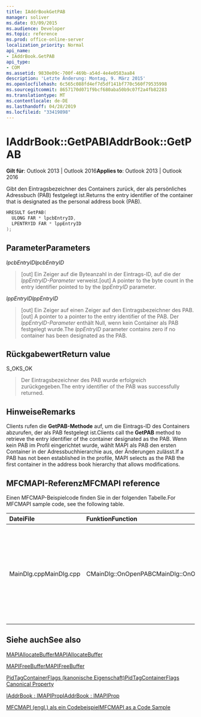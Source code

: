 ```yaml
---
title: IAddrBookGetPAB
manager: soliver
ms.date: 03/09/2015
ms.audience: Developer
ms.topic: reference
ms.prod: office-online-server
localization_priority: Normal
api_name:
- IAddrBook.GetPAB
api_type:
- COM
ms.assetid: 9830e09c-700f-469b-a54d-4e4e0583aa84
description: 'Letzte Änderung: Montag, 9. März 2015'
ms.openlocfilehash: 6c565c088fd4ef7d5df141bf770c560f79535998
ms.sourcegitcommit: 8657170d071f9bcf680aba50b9c07f2a4fb82283
ms.translationtype: MT
ms.contentlocale: de-DE
ms.lasthandoff: 04/28/2019
ms.locfileid: "33419898"
---
```

# <a name="iaddrbookgetpab"></a><span data-ttu-id="c0a0d-103">IAddrBook::GetPAB</span><span class="sxs-lookup"><span data-stu-id="c0a0d-103">IAddrBook::GetPAB</span></span>

  
  
<span data-ttu-id="c0a0d-104">**Gilt für**: Outlook 2013 | Outlook 2016</span><span class="sxs-lookup"><span data-stu-id="c0a0d-104">**Applies to**: Outlook 2013 | Outlook 2016</span></span> 
  
<span data-ttu-id="c0a0d-105">Gibt den Eintragsbezeichner des Containers zurück, der als persönliches Adressbuch (PAB) festgelegt ist.</span><span class="sxs-lookup"><span data-stu-id="c0a0d-105">Returns the entry identifier of the container that is designated as the personal address book (PAB).</span></span>
  
```cpp
HRESULT GetPAB(
  ULONG FAR * lpcbEntryID,
  LPENTRYID FAR * lppEntryID
);
```

## <a name="parameters"></a><span data-ttu-id="c0a0d-106">Parameter</span><span class="sxs-lookup"><span data-stu-id="c0a0d-106">Parameters</span></span>

 <span data-ttu-id="c0a0d-107">_lpcbEntryID_</span><span class="sxs-lookup"><span data-stu-id="c0a0d-107">_lpcbEntryID_</span></span>
  
> <span data-ttu-id="c0a0d-108">[out] Ein Zeiger auf die Byteanzahl in der Eintrags-ID, auf die der  _lppEntryID-Parameter_ verweist.</span><span class="sxs-lookup"><span data-stu-id="c0a0d-108">[out] A pointer to the byte count in the entry identifier pointed to by the  _lppEntryID_ parameter.</span></span> 
    
 <span data-ttu-id="c0a0d-109">_lppEntryID_</span><span class="sxs-lookup"><span data-stu-id="c0a0d-109">_lppEntryID_</span></span>
  
> <span data-ttu-id="c0a0d-110">[out] Ein Zeiger auf einen Zeiger auf den Eintragsbezeichner des PAB.</span><span class="sxs-lookup"><span data-stu-id="c0a0d-110">[out] A pointer to a pointer to the entry identifier of the PAB.</span></span> <span data-ttu-id="c0a0d-111">Der  _lppEntryID-Parameter_ enthält Null, wenn kein Container als PAB festgelegt wurde.</span><span class="sxs-lookup"><span data-stu-id="c0a0d-111">The  _lppEntryID_ parameter contains zero if no container has been designated as the PAB.</span></span> 
    
## <a name="return-value"></a><span data-ttu-id="c0a0d-112">Rückgabewert</span><span class="sxs-lookup"><span data-stu-id="c0a0d-112">Return value</span></span>

<span data-ttu-id="c0a0d-113">S_OK</span><span class="sxs-lookup"><span data-stu-id="c0a0d-113">S_OK</span></span> 
  
> <span data-ttu-id="c0a0d-114">Der Eintragsbezeichner des PAB wurde erfolgreich zurückgegeben.</span><span class="sxs-lookup"><span data-stu-id="c0a0d-114">The entry identifier of the PAB was successfully returned.</span></span>
    
## <a name="remarks"></a><span data-ttu-id="c0a0d-115">Hinweise</span><span class="sxs-lookup"><span data-stu-id="c0a0d-115">Remarks</span></span>

<span data-ttu-id="c0a0d-116">Clients rufen die **GetPAB-Methode** auf, um die Eintrags-ID des Containers abzurufen, der als PAB festgelegt ist.</span><span class="sxs-lookup"><span data-stu-id="c0a0d-116">Clients call the **GetPAB** method to retrieve the entry identifier of the container designated as the PAB.</span></span> <span data-ttu-id="c0a0d-117">Wenn kein PAB im Profil eingerichtet wurde, wählt MAPI als PAB den ersten Container in der Adressbuchhierarchie aus, der Änderungen zulässt.</span><span class="sxs-lookup"><span data-stu-id="c0a0d-117">If a PAB has not been established in the profile, MAPI selects as the PAB the first container in the address book hierarchy that allows modifications.</span></span> 
  
## <a name="mfcmapi-reference"></a><span data-ttu-id="c0a0d-118">MFCMAPI-Referenz</span><span class="sxs-lookup"><span data-stu-id="c0a0d-118">MFCMAPI reference</span></span>

<span data-ttu-id="c0a0d-119">Einen MFCMAP-Beispielcode finden Sie in der folgenden Tabelle.</span><span class="sxs-lookup"><span data-stu-id="c0a0d-119">For MFCMAPI sample code, see the following table.</span></span>
  
|<span data-ttu-id="c0a0d-120">**Datei**</span><span class="sxs-lookup"><span data-stu-id="c0a0d-120">**File**</span></span>|<span data-ttu-id="c0a0d-121">**Funktion**</span><span class="sxs-lookup"><span data-stu-id="c0a0d-121">**Function**</span></span>|<span data-ttu-id="c0a0d-122">**Comment**</span><span class="sxs-lookup"><span data-stu-id="c0a0d-122">**Comment**</span></span>|
|:-----|:-----|:-----|
|<span data-ttu-id="c0a0d-123">MainDlg.cpp</span><span class="sxs-lookup"><span data-stu-id="c0a0d-123">MainDlg.cpp</span></span>  <br/> |<span data-ttu-id="c0a0d-124">CMainDlg::OnOpenPAB</span><span class="sxs-lookup"><span data-stu-id="c0a0d-124">CMainDlg::OnOpenPAB</span></span>  <br/> |<span data-ttu-id="c0a0d-125">MFCMAPI verwendet die **GetPAB-Methode,** um die ID für das persönliche Adressbuch des Benutzers zu erhalten.</span><span class="sxs-lookup"><span data-stu-id="c0a0d-125">MFCMAPI uses the **GetPAB** method to get the ID for the user's personal address book.</span></span>  <br/> |
   
## <a name="see-also"></a><span data-ttu-id="c0a0d-126">Siehe auch</span><span class="sxs-lookup"><span data-stu-id="c0a0d-126">See also</span></span>



[<span data-ttu-id="c0a0d-127">MAPIAllocateBuffer</span><span class="sxs-lookup"><span data-stu-id="c0a0d-127">MAPIAllocateBuffer</span></span>](mapiallocatebuffer.md)
  
[<span data-ttu-id="c0a0d-128">MAPIFreeBuffer</span><span class="sxs-lookup"><span data-stu-id="c0a0d-128">MAPIFreeBuffer</span></span>](mapifreebuffer.md)
  
[<span data-ttu-id="c0a0d-129">PidTagContainerFlags (kanonische Eigenschaft)</span><span class="sxs-lookup"><span data-stu-id="c0a0d-129">PidTagContainerFlags Canonical Property</span></span>](pidtagcontainerflags-canonical-property.md)
  
[<span data-ttu-id="c0a0d-130">IAddrBook : IMAPIProp</span><span class="sxs-lookup"><span data-stu-id="c0a0d-130">IAddrBook : IMAPIProp</span></span>](iaddrbookimapiprop.md)


[<span data-ttu-id="c0a0d-131">MFCMAPI (engl.) als ein Codebeispiel</span><span class="sxs-lookup"><span data-stu-id="c0a0d-131">MFCMAPI as a Code Sample</span></span>](mfcmapi-as-a-code-sample.md)

